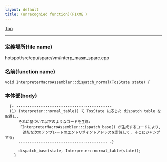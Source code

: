 ```yaml
---
layout: default
title: (unrecognied function)(FIXME!)
---
```

[Top](../index.html)

--- 
### 定義場所(file name)
hotspot/src/cpu/sparc/vm/interp_masm_sparc.cpp

### 名前(function name)
```
void InterpreterMacroAssembler::dispatch_normal(TosState state) {
```

### 本体部(body)
```
  {- -------------------------------------------
  (1) Interpreter::normal_table() で TosState に応じた dispatch table を取得し, 
      それに基づいて以下のようなコードを生成:
      「InterpreterMacroAssembler::dispatch_base() が生成するコードにより, 
        適切な次のテンプレートのエントリポイントアドレスを計算して, そこにジャンプする」
      ---------------------------------------- -}

	  dispatch_base(state, Interpreter::normal_table(state));
	}
	
```


